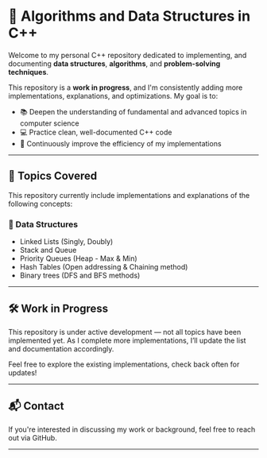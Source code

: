 # 📘 Algorithms and Data Structures in C++

Welcome to my personal C++ repository dedicated to implementing, and documenting **data structures**, **algorithms**, and **problem-solving techniques**.

This repository is a **work in progress**, and I'm consistently adding more implementations, explanations, and optimizations. My goal is to:
- 📚 Deepen the understanding of fundamental and advanced topics in computer science
- 💻 Practice clean, well-documented C++ code
- 📘 Continuously improve the efficiency of my implementations
---

## 🧩 Topics Covered

This repository currently include implementations and explanations of the following concepts:

### 🔹 Data Structures
- Linked Lists (Singly, Doubly)
- Stack and Queue
- Priority Queues (Heap - Max & Min)
- Hash Tables (Open addressing & Chaining method)
- Binary trees (DFS and BFS methods)

---

## 🛠 Work in Progress

This repository is under active development — not all topics have been implemented yet. As I complete more implementations, I’ll update the list and documentation accordingly.

Feel free to explore the existing implementations, check back often for updates!

---

## 📬 Contact

If you're interested in discussing my work or background, feel free to reach out via GitHub.

---
